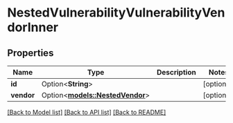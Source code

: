 # NestedVulnerabilityVulnerabilityVendorInner

## Properties

Name | Type | Description | Notes
------------ | ------------- | ------------- | -------------
**id** | Option<**String**> |  | [optional]
**vendor** | Option<[**models::NestedVendor**](NestedVendor.md)> |  | [optional]

[[Back to Model list]](../README.md#documentation-for-models) [[Back to API list]](../README.md#documentation-for-api-endpoints) [[Back to README]](../README.md)


